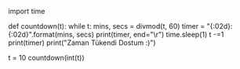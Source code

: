 import time

def countdown(t):
    while t:
        mins, secs = divmod(t, 60)
        timer = "{:02d}:{:02d}".format(mins, secs)
        print(timer, end="\r")
        time.sleep(1)
        t -=1
        print(timer)
    print("Zaman Tükendi Dostum :)")

t = 10
countdown(int(t))
